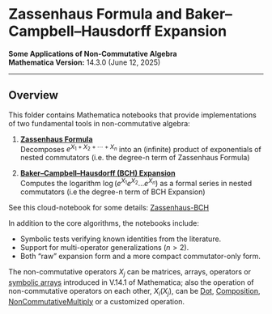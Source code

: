 # Zassenhaus Formula and Baker–Campbell–Hausdorff Expansion

**Some Applications of Non-Commutative Algebra**  
**Mathematica Version:** 14.3.0 (June 12, 2025)

---

## Overview

This folder contains Mathematica notebooks that provide implementations of two fundamental tools in non-commutative algebra:

1. **[Zassenhaus Formula](https://resources.wolframcloud.com/FunctionRepository/resources/ZassenhausTerms/)**  
   Decomposes $e^{X_1 + X_2 + \cdots + X_n}$ into an (infinite) product of exponentials of nested commutators (i.e. the degree-n term of Zassenhaus Formula)

2. **[Baker–Campbell–Hausdorff (BCH) Expansion](https://resources.wolframcloud.com/FunctionRepository/resources/BakerCampbellHausdorffTerms/)**  
   Computes the logarithm $\log(e^{X_1}e^{X_2}...e^{X_n})$ as a formal series in nested commutators (i.e the degree-n term of BCH Expansion)

See this cloud-notebook for some details: [Zassenhaus-BCH](https://www.wolframcloud.com/obj/mohammadb/Published/Zassenhaus-BCH-Git.nb)

In addition to the core algorithms, the notebooks include:

- Symbolic tests verifying known identities from the literature.  
- Support for multi-operator generalizations ($n > 2$).  
- Both “raw” expansion form and a more compact commutator-only form.

The non-commutative operators $X_j$ can be matrices, arrays, operators or [symbolic arrays](https://reference.wolfram.com/language/guide/SymbolicArrays.html) introduced in V.14.1 of Mathematica; also the operation of non-commutative operators on each other, $X_i(X_j)$, can be [Dot](https://reference.wolfram.com/language/ref/Dot.html), [Composition](https://reference.wolfram.com/language/ref/Composition.html), [NonCommutativeMultiply](https://reference.wolfram.com/language/ref/NonCommutativeMultiply.html) or a customized operation.
